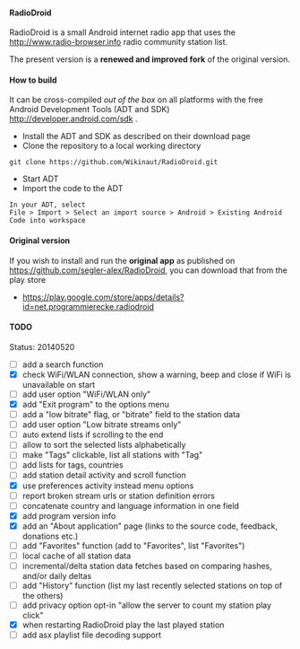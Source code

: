 #### RadioDroid

RadioDroid is a small Android internet radio app that uses the http://www.radio-browser.info radio community station list.

The present version is a **renewed and improved fork** of the original version. 


#### How to build

It can be cross-compiled *out of the box* on all platforms with the free Android Development Tools (ADT and SDK) http://developer.android.com/sdk . 
* Install the ADT and SDK as described on their download page
* Clone the repository to a local working directory

```
git clone https://github.com/Wikinaut/RadioDroid.git
```

* Start ADT
* Import the code to the ADT

```
In your ADT, select
File > Import > Select an import source > Android > Existing Android Code into workspace
```

#### Original version
If you wish to install and run the **original app** as published on https://github.com/segler-alex/RadioDroid, you can download that from the play store
* https://play.google.com/store/apps/details?id=net.programmierecke.radiodroid

#### TODO

Status: 20140520

- [ ] add a search function
- [x] check WiFi/WLAN connection, show a warning, beep and close if WiFi is unavailable on start
- [ ] add user option "WiFi/WLAN only"
- [x] add "Exit program" to the options menu
- [ ] add a "low bitrate" flag, or "bitrate" field to the station data
- [ ] add user option "Low bitrate streams only"
- [ ] auto extend lists if scrolling to the end
- [ ] allow to sort the selected lists alphabetically
- [ ] make "Tags" clickable, list all stations with "Tag"
- [ ] add lists for tags, countries
- [ ] add station detail activity and scroll function
- [x] use preferences activity instead menu options
- [ ] report broken stream urls or station definition errors
- [ ] concatenate country and language information in one field
- [x] add program version info
- [x] add an "About application" page (links to the source code, feedback, donations etc.)
- [ ] add "Favorites" function (add to "Favorites", list "Favorites")
- [ ] local cache of all station data
- [ ] incremental/delta station data fetches based on comparing hashes, and/or daily deltas
- [ ] add "History" function (list my last recently selected stations on top of the others)
- [ ] add privacy option opt-in "allow the server to count my station play click"
- [x] when restarting RadioDroid play the last played station
- [ ] add asx playlist file decoding support
